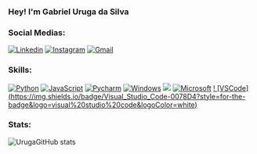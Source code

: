 ### Hey! I'm Gabriel Uruga da Silva 

### Social Medias:

[![Linkedin](https://img.shields.io/badge/LinkedIn-0077B5?style=for-the-badge&logo=linkedin&logoColor=white)](https://www.linkedin.com/in/gabrieluruga)
[![Instagram](https://img.shields.io/badge/Instagram-E4405F?style=for-the-badge&logo=instagram&logoColor=white)](https://instagram.com/urvgaa?igshid=YmMyMTA2M2Y=)
[![Gmail](https://img.shields.io/badge/Gmail-D14836?style=for-the-badge&logo=gmail&logoColor=white)](gurugadasilva@gmail.com)

### Skills:

[![Python](https://img.shields.io/badge/Python-3776AB?style=for-the-badge&logo=python&logoColor=white)]()
[![JavaScript](https://img.shields.io/badge/JavaScript-F7DF1E?style=for-the-badge&logo=javascript&logoColor=black)]()
[![Pycharm](https://img.shields.io/badge/PyCharm-000000.svg?&style=for-the-badge&logo=PyCharm&logoColor=yellow)]()
[![Windows](https://img.shields.io/badge/Windows-0078D6?style=for-the-badge&logo=windows&logoColor=white)]()
[![](https://img.shields.io/badge/SAP-0FAAFF?style=for-the-badge&logo=sap&logoColor=white)]()
[![Microsoft](https://img.shields.io/badge/Microsoft_Office-D83B01?style=for-the-badge&logo=microsoft-office&logoColor=white0)]()
[  ! [VSCode]  (https://img.shields.io/badge/Visual_Studio_Code-0078D4?style=for-the-badge&logo=visual%20studio%20code&logoColor=white)]()
### Stats:

![UrugaGitHub stats](https://github-readme-stats.vercel.app/api?username=GabrielUruga&show_icons=true&theme=tokyonight)
